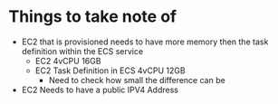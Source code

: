 # Things to take note of

- EC2 that is provisioned needs to have more memory then the task definition within the ECS service
  - EC2 4vCPU 16GB
  - EC2 Task Definition in ECS 4vCPU 12GB
    - Need to check how small the difference can be
- EC2 Needs to have a public IPV4 Address
